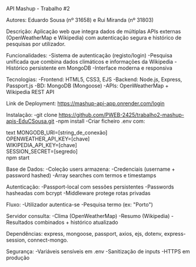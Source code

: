 API Mashup - Trabalho #2

Autores: Eduardo Sousa (nº 31658) e Rui Miranda (nº 31803)

Descrição: Aplicação web que integra dados de múltiplas APIs externas (OpenWeatherMap e Wikipedia) com autenticação segura e histórico de pesquisas por utilizador.

Funcionalidades:
-Sistema de autenticação (registo/login)
-Pesquisa unificada que combina dados climáticos e informações da Wikipedia
-Histórico persistente em MongoDB
-Interface moderna e responsiva

Tecnologias:
-Frontend: HTML5, CSS3, EJS
-Backend: Node.js, Express, Passport.js
-BD: MongoDB (Mongoose)
-APIs: OpenWeatherMap + Wikipedia REST API

Link de Deployment: https://mashup-api-app.onrender.com/login

Instalação:
-git clone https://github.com/PWEB-2425/trabalho2-mashup-apis-EduCSousa.git
-npm install
-Criar ficheiro .env com:

text
MONGODB_URI=[string_de_conexão]  
OPENWEATHER_API_KEY=[chave]  
WIKIPEDIA_API_KEY=[chave]  
SESSION_SECRET=[segredo]  
npm start

Base de Dados:
-Coleção users armazena:
-Credenciais (username + password hashed)
-Array searches com termos e timestamps

Autenticação:
-Passport-local com sessões persistentes
-Passwords hasheadas com bcrypt
-Middleware protege rotas privadas

Fluxo:
-Utilizador autentica-se
-Pesquisa termo (ex: "Porto")

Servidor consulta:
-Clima (OpenWeatherMap)
-Resumo (Wikipedia)
-Resultados combinados + histórico atualizado

Dependências: express, mongoose, passport, axios, ejs, dotenv, express-session, connect-mongo.

Segurança:
-Variáveis sensíveis em .env
-Sanitização de inputs
-HTTPS em produção

